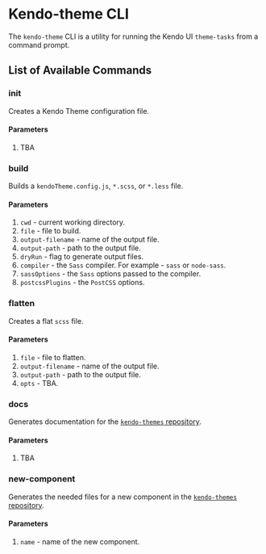 # Kendo-theme CLI

The `kendo-theme` CLI is a utility for running the Kendo UI `theme-tasks` from a command prompt.

## List of Available Commands

### init

Creates a Kendo Theme configuration file.

#### Parameters

1. TBA

### build

Builds a `kendoTheme.config.js`, `*.scss`, or `*.less` file.

#### Parameters

1. `cwd` - current working directory.
1. `file` - file to build.
1. `output-filename` - name of the output file.
1. `output-path` - path to the output file.
1. `dryRun` - flag to generate output files.
1. `compiler` - the `Sass` compiler. For example - `sass` or `node-sass`.
1. `sassOptions` - the `Sass` options passed to the compiler.
1. `postcssPlugins` - the `PostCSS` options.

### flatten

Creates a flat `scss` file.

#### Parameters

1. `file` - file to flatten.
1. `output-filename` - name of the output file.
1. `output-path` - path to the output file.
1. `opts` - TBA.

### docs

Generates documentation for the [`kendo-themes` repository](https://github.com/telerik/kendo-themes).

#### Parameters

1. TBA

### new-component

Generates the needed files for a new component in the [`kendo-themes` repository](https://github.com/telerik/kendo-themes).

#### Parameters

1. `name` - name of the new component.
